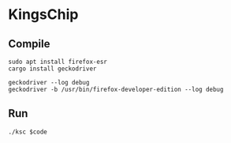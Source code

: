 # KingsChip

## Compile

```dash
sudo apt install firefox-esr
cargo install geckodriver

geckodriver --log debug
geckodriver -b /usr/bin/firefox-developer-edition --log debug
```
## Run
`./ksc $code`